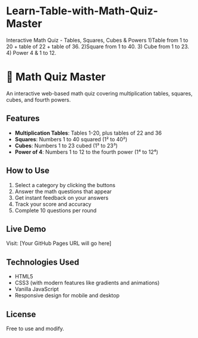 # Learn-Table-with-Math-Quiz-Master
Interactive Math Quiz - Tables, Squares, Cubes &amp; Powers  1)Table from 1 to 20 + table of 22 + table of 36.  2)Square from 1 to 40.  3) Cube from 1 to 23.  4) Power 4 &amp; 1 to 12.


# 🧮 Math Quiz Master

An interactive web-based math quiz covering multiplication tables, squares, cubes, and fourth powers.

## Features

- **Multiplication Tables**: Tables 1-20, plus tables of 22 and 36
- **Squares**: Numbers 1 to 40 squared (1² to 40²)
- **Cubes**: Numbers 1 to 23 cubed (1³ to 23³)
- **Power of 4**: Numbers 1 to 12 to the fourth power (1⁴ to 12⁴)

## How to Use

1. Select a category by clicking the buttons
2. Answer the math questions that appear
3. Get instant feedback on your answers
4. Track your score and accuracy
5. Complete 10 questions per round

## Live Demo

Visit: [Your GitHub Pages URL will go here]

## Technologies Used

- HTML5
- CSS3 (with modern features like gradients and animations)
- Vanilla JavaScript
- Responsive design for mobile and desktop

## License

Free to use and modify.
